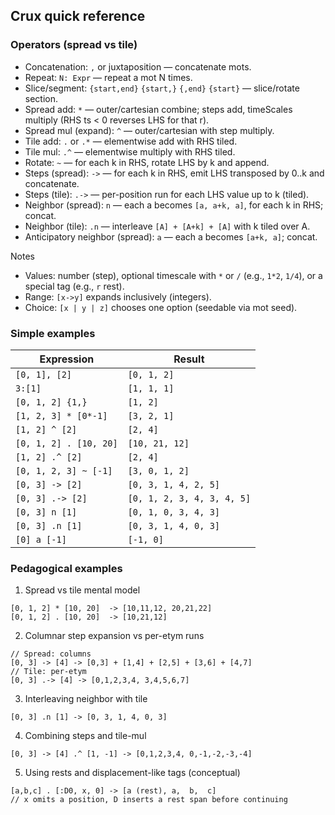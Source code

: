 ## Crux quick reference

### Operators (spread vs tile)
- Concatenation: `,` or juxtaposition — concatenate mots.
- Repeat: `N: Expr` — repeat a mot N times.
- Slice/segment: `{start,end}` `{start,}` `{,end}` `{start}` — slice/rotate section.
- Spread add: `*` — outer/cartesian combine; steps add, timeScales multiply (RHS ts < 0 reverses LHS for that r).
- Spread mul (expand): `^` — outer/cartesian with step multiply.
- Tile add: `.` or `.*` — elementwise add with RHS tiled.
- Tile mul: `.^` — elementwise multiply with RHS tiled.
- Rotate: `~` — for each k in RHS, rotate LHS by k and append.
- Steps (spread): `->` — for each k in RHS, emit LHS transposed by 0..k and concatenate.
- Steps (tile): `.->` — per-position run for each LHS value up to k (tiled).
- Neighbor (spread): `n` — each a becomes `[a, a+k, a]`, for each k in RHS; concat.
- Neighbor (tile): `.n` — interleave `[A] + [A+k] + [A]` with k tiled over A.
- Anticipatory neighbor (spread): `a` — each a becomes `[a+k, a]`; concat.

Notes
- Values: number (step), optional timescale with `*` or `/` (e.g., `1*2`, `1/4`), or a special tag (e.g., `r` rest).
- Range: `[x->y]` expands inclusively (integers).
- Choice: `[x | y | z]` chooses one option (seedable via mot seed).

### Simple examples

| Expression | Result |
|---|---|
| `[0, 1], [2]` | `[0, 1, 2]` |
| `3:[1]` | `[1, 1, 1]` |
| `[0, 1, 2] {1,}` | `[1, 2]` |
| `[1, 2, 3] * [0*-1]` | `[3, 2, 1]` |
| `[1, 2] ^ [2]` | `[2, 4]` |
| `[0, 1, 2] . [10, 20]` | `[10, 21, 12]` |
| `[1, 2] .^ [2]` | `[2, 4]` |
| `[0, 1, 2, 3] ~ [-1]` | `[3, 0, 1, 2]` |
| `[0, 3] -> [2]` | `[0, 3, 1, 4, 2, 5]` |
| `[0, 3] .-> [2]` | `[0, 1, 2, 3, 4, 3, 4, 5]` |
| `[0, 3] n [1]` | `[0, 1, 0, 3, 4, 3]` |
| `[0, 3] .n [1]` | `[0, 3, 1, 4, 0, 3]` |
| `[0] a [-1]` | `[-1, 0]` |

### Pedagogical examples

1) Spread vs tile mental model
```
[0, 1, 2] * [10, 20]  -> [10,11,12, 20,21,22]
[0, 1, 2] . [10, 20]  -> [10,21,12]
```

2) Columnar step expansion vs per-etym runs
```
// Spread: columns
[0, 3] -> [4] -> [0,3] + [1,4] + [2,5] + [3,6] + [4,7]
// Tile: per-etym
[0, 3] .-> [4] -> [0,1,2,3,4, 3,4,5,6,7]
```

3) Interleaving neighbor with tile
```
[0, 3] .n [1] -> [0, 3, 1, 4, 0, 3]
```

4) Combining steps and tile-mul
```
[0, 3] -> [4] .^ [1, -1] -> [0,1,2,3,4, 0,-1,-2,-3,-4]
```

5) Using rests and displacement-like tags (conceptual)
```
[a,b,c] . [:D0, x, 0] -> [a (rest), a,  b,  c]
// x omits a position, D inserts a rest span before continuing
```


